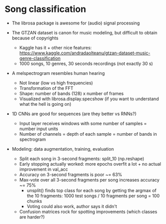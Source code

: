 # Song classification

- The librosa package is awesome for (audio) signal processing

- The GTZAN dataset is canon for music modeling, but difficult to obtain because of copyrights
  - Kaggle has it + other nice features: https://www.kaggle.com/andradaolteanu/gtzan-dataset-music-genre-classification
  - 1000 songs, 10 genres, 30 seconds recordings (not exactly 30 s)

- A melspectrogram resembles human hearing
  - Not linear (low vs high frequencies)
  - Transformation of the FFT
  - Shape: number of bands (128) x number of frames
  - Visualized with librosa.display.specshow (if you want to understand what the hell is going on)

- 1D CNNs are good for sequences (are they better vs RNNs?)
  - Input layer receives windows with some number of samples = number input units
  - Number of channels = depth of each sample = number of bands in spectrogram

- Modeling: data augmentation, training, evaluation
  - Split each song in 3-second fragments: split_10 (np.reshape)
  - Early stopping actually worked: more epochs overfit a lot + no actual improvement in val_acc
  - Accuracy on 3-second fragments is poor ~= 63%
  - Max-vote over all 3-second fragments per song increases accuracy ~= 75%
    - unsplit() finds top class for each song by getting the argmax
    of the 10 fragments: 1000 test songs / 10 fragments per song = 100 chunks
    - Voting could also work, author says it didn't
  - Confusion matrices rock for spotting improvements (which classes are harder?)
